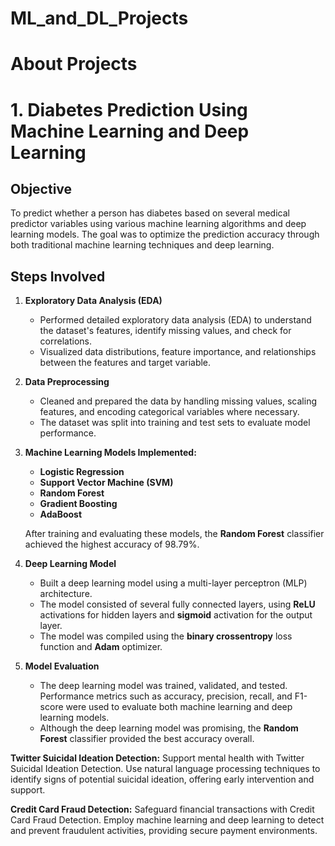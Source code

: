 # ML_and_DL_Projects

# About Projects

# 1. Diabetes Prediction Using Machine Learning and Deep Learning

## Objective
To predict whether a person has diabetes based on several medical predictor variables using various machine learning algorithms and deep learning models. The goal was to optimize the prediction accuracy through both traditional machine learning techniques and deep learning.

## Steps Involved

1. **Exploratory Data Analysis (EDA)**  
   - Performed detailed exploratory data analysis (EDA) to understand the dataset's features, identify missing values, and check for correlations. 
   - Visualized data distributions, feature importance, and relationships between the features and target variable.

2. **Data Preprocessing**  
   - Cleaned and prepared the data by handling missing values, scaling features, and encoding categorical variables where necessary.
   - The dataset was split into training and test sets to evaluate model performance.

3. **Machine Learning Models Implemented:**
   - **Logistic Regression**
   - **Support Vector Machine (SVM)**
   - **Random Forest**
   - **Gradient Boosting**
   - **AdaBoost**
   
   After training and evaluating these models, the **Random Forest** classifier achieved the highest accuracy of 98.79%.

4. **Deep Learning Model**  
   - Built a deep learning model using a multi-layer perceptron (MLP) architecture.
   - The model consisted of several fully connected layers, using **ReLU** activations for hidden layers and **sigmoid** activation for the output layer.
   - The model was compiled using the **binary crossentropy** loss function and **Adam** optimizer.

5. **Model Evaluation**  
   - The deep learning model was trained, validated, and tested. Performance metrics such as accuracy, precision, recall, and F1-score were used to evaluate both machine learning and deep learning models.
   - Although the deep learning model was promising, the **Random Forest** classifier provided the best accuracy overall.




**Twitter Suicidal Ideation Detection:** Support mental health with Twitter Suicidal Ideation Detection. Use natural language processing techniques to identify signs of potential suicidal ideation, offering early intervention and support.

**Credit Card Fraud Detection:** Safeguard financial transactions with Credit Card Fraud Detection. Employ machine learning and deep learning to detect and prevent fraudulent activities, providing secure payment environments.

